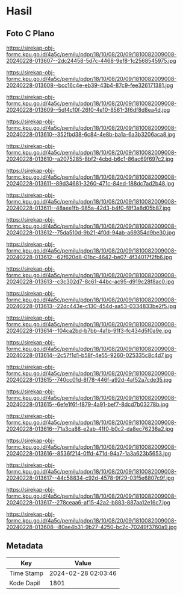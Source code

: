 # Hasil

## Foto C Plano

https://sirekap-obj-formc.kpu.go.id/4a5c/pemilu/pdpr/18/10/08/20/09/1810082009008-20240228-013607--2dc24458-5d7c-4468-9ef8-1c2568545975.jpg

https://sirekap-obj-formc.kpu.go.id/4a5c/pemilu/pdpr/18/10/08/20/09/1810082009008-20240228-013608--bcc16c4e-eb39-43b4-87c9-fee326171381.jpg

https://sirekap-obj-formc.kpu.go.id/4a5c/pemilu/pdpr/18/10/08/20/09/1810082009008-20240228-013609--5df4c10f-26f0-4e10-8561-3f6df8d8ea4d.jpg

https://sirekap-obj-formc.kpu.go.id/4a5c/pemilu/pdpr/18/10/08/20/09/1810082009008-20240228-013610--352fbd38-6c84-4e8b-ba1a-6a3b3206aca8.jpg

https://sirekap-obj-formc.kpu.go.id/4a5c/pemilu/pdpr/18/10/08/20/09/1810082009008-20240228-013610--a2075285-8bf2-4cbd-b6c1-86ac69f697c2.jpg

https://sirekap-obj-formc.kpu.go.id/4a5c/pemilu/pdpr/18/10/08/20/09/1810082009008-20240228-013611--89d34681-3260-471c-84ed-188dc7ad2b48.jpg

https://sirekap-obj-formc.kpu.go.id/4a5c/pemilu/pdpr/18/10/08/20/09/1810082009008-20240228-013611--48aee1fb-985a-42d3-b4f0-f8f3a8d05b87.jpg

https://sirekap-obj-formc.kpu.go.id/4a5c/pemilu/pdpr/18/10/08/20/09/1810082009008-20240228-013612--75da510d-9b21-4f0d-94ab-a69354d9be30.jpg

https://sirekap-obj-formc.kpu.go.id/4a5c/pemilu/pdpr/18/10/08/20/09/1810082009008-20240228-013612--62f620d8-01bc-4642-be07-4f34017f2fb6.jpg

https://sirekap-obj-formc.kpu.go.id/4a5c/pemilu/pdpr/18/10/08/20/09/1810082009008-20240228-013613--c3c302d7-8c61-44bc-ac95-d919c28f8ac0.jpg

https://sirekap-obj-formc.kpu.go.id/4a5c/pemilu/pdpr/18/10/08/20/09/1810082009008-20240228-013613--22dc443e-c130-454d-aa53-0334833be2f5.jpg

https://sirekap-obj-formc.kpu.go.id/4a5c/pemilu/pdpr/18/10/08/20/09/1810082009008-20240228-013614--104ca2bd-b7bb-4a1b-91f3-fc434d5f0a9e.jpg

https://sirekap-obj-formc.kpu.go.id/4a5c/pemilu/pdpr/18/10/08/20/09/1810082009008-20240228-013614--2c57f1d1-b58f-4e55-9260-025335c8c4d7.jpg

https://sirekap-obj-formc.kpu.go.id/4a5c/pemilu/pdpr/18/10/08/20/09/1810082009008-20240228-013615--740cc01d-8f78-446f-a92d-4af52a7cde35.jpg

https://sirekap-obj-formc.kpu.go.id/4a5c/pemilu/pdpr/18/10/08/20/09/1810082009008-20240228-013615--6efe1f6f-f879-4a91-bef7-8dcd7b03278b.jpg

https://sirekap-obj-formc.kpu.go.id/4a5c/pemilu/pdpr/18/10/08/20/09/1810082009008-20240228-013616--71a3ca88-e2ab-41f0-b0c2-da8ec76236a2.jpg

https://sirekap-obj-formc.kpu.go.id/4a5c/pemilu/pdpr/18/10/08/20/09/1810082009008-20240228-013616--8536f214-0ffd-471d-94a7-1a3a623b5653.jpg

https://sirekap-obj-formc.kpu.go.id/4a5c/pemilu/pdpr/18/10/08/20/09/1810082009008-20240228-013617--44c58834-c92d-4578-9f29-03f5e6807c9f.jpg

https://sirekap-obj-formc.kpu.go.id/4a5c/pemilu/pdpr/18/10/08/20/09/1810082009008-20240228-013617--278ceaa6-af15-42a2-b883-887aa12e16c7.jpg

https://sirekap-obj-formc.kpu.go.id/4a5c/pemilu/pdpr/18/10/08/20/09/1810082009008-20240228-013608--80ae4b31-9b27-4250-bc2c-70249f3760a9.jpg


## Metadata

| Key        | Value               |
| ---------- | ------------------- |
| Time Stamp | 2024-02-28 02:03:46 |
| Kode Dapil | 1801                |



